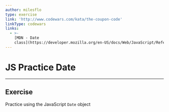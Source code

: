 ```yaml
---
author: milesflo
type: exercise
link: 'http://www.codewars.com/kata/the-coupon-code'
linkType: codewars
links:
  - >-
    [MDN - Date
    class](https://developer.mozilla.org/en-US/docs/Web/JavaScript/Reference/Global_Objects/Date){website}
---
```


# JS Practice Date


---

## Exercise

Practice using the JavaScript `Date` object
 

